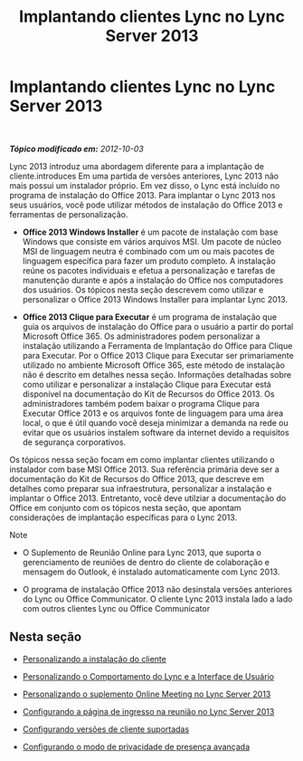 ﻿---
title: Implantando clientes Lync no Lync Server 2013
TOCTitle: Implantando clientes Lync no Lync Server 2013
ms:assetid: 3d10abf2-d484-4fa0-8f10-4a5f9dfba4f5
ms:mtpsurl: https://technet.microsoft.com/pt-br/library/JJ204827(v=OCS.15)
ms:contentKeyID: 49306456
ms.date: 05/19/2016
mtps_version: v=OCS.15
ms.translationtype: HT
---

# Implantando clientes Lync no Lync Server 2013

 

_**Tópico modificado em:** 2012-10-03_

Lync 2013 introduz uma abordagem diferente para a implantação de cliente.introduces Em uma partida de versões anteriores, Lync 2013 não mais possui um instalador próprio. Em vez disso, o Lync está incluído no programa de instalação do Office 2013. Para implantar o Lync 2013 nos seus usuários, você pode utilizar métodos de instalação do Office 2013 e ferramentas de personalização.

  - **Office 2013 Windows Installer** é um pacote de instalação com base Windows que consiste em vários arquivos MSI. Um pacote de núcleo MSI de linguagem neutra é combinado com um ou mais pacotes de linguagem específica para fazer um produto completo. A instalação reúne os pacotes individuais e efetua a personalização e tarefas de manutenção durante e após a instalação do Office nos computadores dos usuários. Os tópicos nesta seção descrevem como utilizar e personalizar o Office 2013 Windows Installer para implantar Lync 2013.

  - **Office 2013 Clique para Executar** é um programa de instalação que guia os arquivos de instalação do Office para o usuário a partir do portal Microsoft Office 365. Os administradores podem personalizar a instalação utilizando a Ferramenta de Implantação do Office para Clique para Executar. Por o Office 2013 Clique para Executar ser primariamente utilizado no ambiente Microsoft Office 365, este método de instalação não é descrito em detalhes nessa seção. Informações detalhadas sobre como utilizar e personalizar a instalação Clique para Executar está disponível na documentação do Kit de Recursos do Office 2013. Os administradores também podem baixar o programa Clique para Executar Office 2013 e os arquivos fonte de linguagem para uma área local, o que é útil quando você deseja minimizar a demanda na rede ou evitar que os usuários instalem software da internet devido a requisitos de segurança corporativos.

Os tópicos nessa seção focam em como implantar clientes utilizando o instalador com base MSI Office 2013. Sua referência primária deve ser a documentação do Kit de Recursos do Office 2013, que descreve em detalhes como preparar sua infraestrutura, personalizar a instalação e implantar o Office 2013. Entretanto, você deve utilziar a documentação do Office em conjunto com os tópicos nesta seção, que apontam considerações de implantação específicas para o Lync 2013.

> [!note]  
> <ul>
> 
> <li><p>O Suplemento de Reunião Online para Lync 2013, que suporta o gerenciamento de reuniões de dentro do cliente de colaboração e mensagem do Outlook, é instalado automaticamente com Lync 2013.</p></li>
> 
> 
> <li><p>O programa de instalação Office 2013 não desinstala versões anteriores do Lync ou Office Communicator. O cliente Lync 2013 instala lado a lado com outros clientes Lync ou Office Communicator</p></li></ul>


## Nesta seção

  - [Personalizando a instalação do cliente](lync-server-2013-customizing-client-installation.md)

  - [Personalizando o Comportamento do Lync e a Interface de Usuário](lync-server-2013-customizing-lync-behavior-and-the-user-interface.md)

  - [Personalizando o suplemento Online Meeting no Lync Server 2013](lync-server-2013-customizing-the-online-meeting-add-in.md)

  - [Configurando a página de ingresso na reunião no Lync Server 2013](lync-server-2013-configuring-the-meeting-join-page.md)

  - [Configurando versões de cliente suportadas](lync-server-2013-configuring-supported-client-versions.md)

  - [Configurando o modo de privacidade de presença avançada](lync-server-2013-configuring-enhanced-presence-privacy-mode.md)


